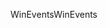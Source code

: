 <span data-ttu-id="ca27a-101">WinEvents</span><span class="sxs-lookup"><span data-stu-id="ca27a-101">WinEvents</span></span>
